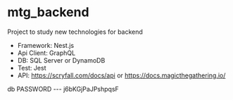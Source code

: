 # mtg_backend
Project to study new technologies for backend

- Framework: Nest.js
- Api Client: GraphQL
- DB: SQL Server or DynamoDB
- Test: Jest
- API: https://scryfall.com/docs/api or https://docs.magicthegathering.io/

db PASSWORD --- j6bKGjPaJPshpqsF
